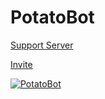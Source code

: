 # PotatoBot

[Support Server](https://discord.gg/8ghncEy)

[Invite](https://discord.com/oauth2/authorize?client_id=765811652783505418&scope=bot&permissions=939715710)

<a href="https://top.gg/bot/765811652783505418">
    <img src="https://top.gg/api/widget/status/765811652783505418.svg" alt="PotatoBot" />
</a>
